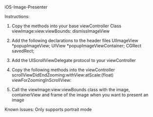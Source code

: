 iOS-Image-Presenter

Instructions:
1. Copy the methods into your base viewController Class 
	viewImage:view:viewBounds:
	dismissImageView 

2. Add the following declarations to the header files 
	UIImageView *popupImageView;
    UIView *popupImageViewContainer;
    CGRect savedRect;

3. Add the UIScrollViewDelegate protocol to your viewController

4. Copy the following methods into the viewController
	scrollViewDidEndZooming:withView:atScale:(float) 
	viewForZoomingInScrollView:

5. Call the viewImage:view:viewBounds class with the image, containerView and frame of the image when you want to present an image

Known Issues:
Only supports portrait mode
